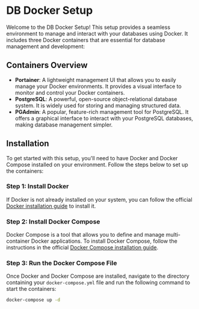 # DB Docker Setup

Welcome to the DB Docker Setup! This setup provides a seamless environment to manage and interact with your databases using Docker. It includes three Docker containers that are essential for database management and development:

## Containers Overview

- **Portainer**: A lightweight management UI that allows you to easily manage your Docker environments. It provides a visual interface to monitor and control your Docker containers.
- **PostgreSQL**: A powerful, open-source object-relational database system. It is widely used for storing and managing structured data.
- **PGAdmin**: A popular, feature-rich management tool for PostgreSQL. It offers a graphical interface to interact with your PostgreSQL databases, making database management simpler.

## Installation

To get started with this setup, you'll need to have Docker and Docker Compose installed on your environment. Follow the steps below to set up the containers:

### Step 1: Install Docker

If Docker is not already installed on your system, you can follow the official [Docker installation guide](https://docs.docker.com/get-docker/) to install it.

### Step 2: Install Docker Compose

Docker Compose is a tool that allows you to define and manage multi-container Docker applications. To install Docker Compose, follow the instructions in the official [Docker Compose installation guide](https://docs.docker.com/compose/install/).

### Step 3: Run the Docker Compose File

Once Docker and Docker Compose are installed, navigate to the directory containing your `docker-compose.yml` file and run the following command to start the containers:

```bash
docker-compose up -d
